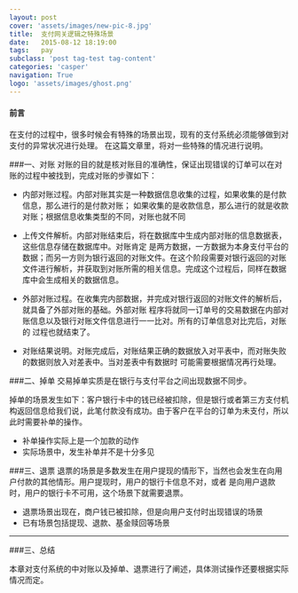 ```yaml
---
layout: post
cover: 'assets/images/new-pic-8.jpg'
title:  支付网关逻辑之特殊场景
date:   2015-08-12 18:19:00
tags:   pay
subclass: 'post tag-test tag-content'
categories: 'casper'
navigation: True
logo: 'assets/images/ghost.png'
---
```


<h4>前言</h4>
在支付的过程中，很多时候会有特殊的场景出现，现有的支付系统必须能够做到对支付的异常状况进行处理。
在这篇文章里，将对一些特殊的情况进行说明。

###一、对账
对账的目的就是核对账目的准确性，保证出现错误的订单可以在对账的过程中被找到，完成对账的步骤如下：

+ 内部对账过程。内部对账其实是一种数据信息收集的过程，如果收集的是付款信息，那么进行的是付款对账；
如果收集的是收款信息，那么进行的就是收款对账；根据信息收集类型的不同，对账也就不同

+ 上传文件解析。内部对账结束后，将在数据库中生成内部对账的信息数据表，这些信息存储在数据库中。对账肯定
是两方数据，一方数据为本身支付平台的数据；而另一方则为银行返回的对账文件。在这个阶段需要对银行返回的对账
文件进行解析，并获取到对账所需的相关信息。完成这个过程后，同样在数据库中会生成相关的数据信息。

+ 外部对账过程。在收集完内部数据，并完成对银行返回的对账文件的解析后，就具备了外部对账的基础。外部对账
程序将就同一订单号的交易数据在内部对账信息以及银行对账文件信息进行一一比对。所有的订单信息对比完后，对账的
过程也就结束了。

+ 对账结果说明。对账完成后，对账结果正确的数据放入对平表中，而对账失败的数据则放入对差表中。当对差表中有数据时
可能需要根据情况再行处理。

###二、掉单
交易掉单实质是在银行与支付平台之间出现数据不同步。    

掉单的场景发生如下：客户银行卡中的钱已经被扣除，但是银行或者第三方支付机构返回信息给我们说，此笔付款没有成功。由于客户在平台的订单为未支付，所以此时需要补单的操作。

+ 补单操作实际上是一个加款的动作
+ 实际场景中，发生补单并不是十分多见


###三、退票
退票的场景是多数发生在用户提现的情形下，当然也会发生在向用户付款的其他情形。用户提现时，用户的银行卡信息不对，或者
是向用户退款时，用户的银行卡不可用，这个场景下就需要退票。

+ 退票场景出现在，商户钱已被扣除，但是向用户支付时出现错误的场景
+ 已有场景包括提现、退款、基金赎回等场景


---

###三、总结

本章对支付系统的中对账以及掉单、退票进行了阐述，具体测试操作还要根据实际情况而定。
